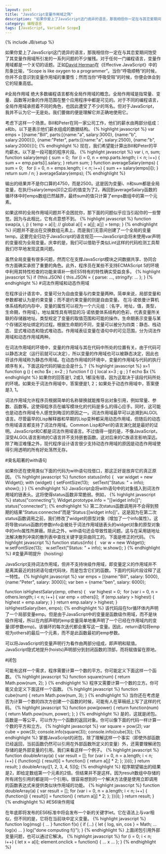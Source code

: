 ```yaml
---
layout: post
title: "JavaScript变量作用域之殇"
description: "如果你爱上了JavaScript这门诡异的语言，那我相信你一定在与其恋爱期间饱受了其变量作用域所引发的一系列问题的不少摧残。对于任何一门编程语言，变量作用域都是一个关切的话题。正如David Herman在《Effective JavaScript》中的形象比喻..."
category: 编程语言
tags: [JavaScript, Variable Scope]
---
```

{% include JB/setup %}

如果你爱上了JavaScript这门诡异的语言，那我相信你一定在与其恋爱期间饱受了其变量作用域所引发的一系列问题的不少摧残。对于任何一门编程语言，变量作用域都是一个关切的话题。正如[David Herman](http://calculist.org/)在《Effective JavaScript》中的形象比喻，“Scope is like oxygen to a programmer”。当你“呼吸顺畅”的时候，你并不会意识到变量作用域的重要性；然而当你“呼吸受阻”的时候，你便会体会到它的轻重高低。

#全局作用域
绝大多数编程语言都有全局作用域的概念。全局作用域是指常量、变量、函数等对象的作用范围在整个应用程序中都是可见的。对于不同的编程语言，全局作用域承担着不同的角色，也因此遭受了不少的骂名。但对于JavaScript，我并不认为它一无是处。我们要做的便是理解它并正确地使用它。

考虑下这样一个场景。Bill和Peter在同一家公司工作，他们的薪水由两部分组成：a和b。以下是表示他们薪水组成的数据结构。
{% highlight javascript %}
var emps = [{name:"Bill", parts:[{name:"a", salary:3000}, {name:"b", salary:2000}]}, {name:"Peter", parts:[{name:"a", salary:2500}, {name:"b", salary:2000}]}];
{% endhighlight %}
现在，我们希望能计算出Bill和Peter的平均薪水。以下是一段可能的程序片段。
{% highlight javascript %}
var i, n, sum;
function salary(emp) {
  sum = 0; 
  for (i = 0, n = emp.parts.length; i < n; i++) {
    sum += emp.parts[i].salary;
  }
  return sum;
}
function averageSalary(emps) {
  sum = 0;  
  for (i = 0, n = emps.length; i < n; i++) {
	sum += salary(emps[i]);
  }
  return sum / n;
}
averageSalary(emps);
{% endhighlight %}

输出的结果并不是你口算的4750，而是2500。这是因为变量i、n和sum都是全局变量，在执行salary(emps[0])之后i的值变为了2，再回到averageSalary函数的循环体中时emps数组已然越界，最终sum的值只计算了emps数组中的第一个元素。

如果这样的全局作用域问题并不会困扰你，那下面的问题似乎应当引起你的一些警觉。因为与此相比，它有点意想不到。
{% highlight javascript %}
function swap(a, i, j) {
  temp = a[i]; // global
  a[i] = a[j];
  a[j] = temp;
}
{% endhighlight %}
问题并不是出在交换数组元素上，而是我们无意间创建了一个全局的变量temp。这要完全归功于JavaScript的语言规范——JavaScript会将未使用var声明的变量视为全局变量。庆幸的是，我们可以借助于类似Lint这样的代码检测工具帮我们尽早地发现这类问题。

虽然全局变量有很多问题，然而它在支撑JavaScript模块之间数据共享、协同合作方面确实承担了重要的角色。此外，程序员在某些不支持ECMAScript 5的环境中利用其特性检查的功能来填补一些ES5特有的特性确实受益良多。
{% highlight javascript %}
if (!this.JSON) {
  this.JSON = {
	parse: ...,
	stringify: ...
  };
}
{% endhighlight %}
#词法作用域和动态作用域

在程序设计语言中，变量可分为自由变量与约束变量两种。简单来说，局部变量和参数都被认为是约束变量；而不是约束变量的则是自由变量。 在冯·诺依曼计算机体系结构的内存中，变量的属性可以视为一个六元组：（名字，地址，值，类型，生命期，作用域）。地址属性具有明显的冯·诺依曼体系结构的色彩，代表变量所关联的存储器地址。类型规定了变量的取值范围和可能的操作。生命期表示变量与某个存储区地址绑定的过程。根据生命期的不同，变量可以被分为四类：静态、栈动态、显式堆动态和隐式堆动态。作用域表征变量在语句中的可见范围，分为词法作用域和动态作用域两种。

在词法作用域的环境中，变量的作用域与其在代码中所处的位置有关。由于代码可以静态决定（运行前就可以决定），所以变量的作用域也可以被静态决定，因此也将该作用域称为静态作用域。在动态作用域的环境中，变量的作用域与代码的执行顺序有关。下面这段代码的输出会是什么？
{% highlight javascript %}
x=1
function g () {
  echo $x ;
  x=2 ;
}
function f () {
  local x=3 ;
  g ;
}
f
echo $x
{% endhighlight %}
如果你的回答是1, 2或3, 1都没有错，因为这取决于该段代码所处的环境。如果处于词法作用域中，答案便是1, 2；如果处于动态作用域中，答案便是3, 1。

词法作用域允许程序员根据简单的名称替换就能推导出对象引用，例如常量、参数、函数等。这使得程序员在编写模块化的代码是多么的得心应手。同时，这可能也是动态作用域令人感觉到晦涩的原因之一。词法作用域最早可以追溯到ALGOL语言。尽管最早的Lisp解释器和早期的Lisp变种都采用动态作用域，但随后的动态作用域语言都支持了词法作用域。Common Lisp和Perl的语言演化就是最好的证明。JavaScript和C都是词法作用域语言。不过值得一提的是，不像JavaScript，深受ALGOL语言影响的C语言并不支持嵌套函数。这对后来的C族语言影响深远。除了晦涩难懂之外，现代程序设计语言很少支持动态作用域的原因是动态作用域使得引用透明的所有好处荡然无存。

#臭名昭著的with语句

如果你还在使用类似下面的代码为with语句找借口，那这正好是放弃它的真正原因。
{% highlight javascript %}
function status(info) {  
  var widget = new Widget();
  with (widget) {
    setFontSize(13);  
	setText("Status: " + info);
	show();
  }
}
{% endhighlight %}
JavaScript会将with语句中的对象插入到词法作用域的链表头。这将使得status函数非常脆弱。例如，
{% highlight javascript %}
status("connecting");
Widget.prototype.info = "[[widget info]]";
status("connected");
{% endhighlight %}
第二次status函数调用并不会得到预期的结果“Status:connected”而是“Status:[[widget info]]”。这是因为在第二次status函数调用之前，我们修改了widget的原型对象（增加了一个info属性）。这将导致status函数的参数info会被处于词法作用域链表头的widget对象的原型对象中的info属性所屏蔽。除此之外，with语句还会导致性能问题。这与在采用链地址法解决散列冲突的散列表中查找关键字是异曲同工的。下面是修正的代码。
{% highlight javascript %}
function status(info) {  
  var w = new Widget(); 
  w.setFontSize(13);  
  w.setText("Status: " + info);
  w.show();
}
{% endhighlight %}
#变量声明提升（hoisting）

JavaScript支持词法作用域，但并不支持块级作用域，即变量定义的作用域并不是离其最近的封闭语句或代码块，而是包含它们的函数。下面的代码片段诠释了这一特性。
{% highlight javascript %}
var emps = [{name:"Bill", salary: 5000}, {name:"Peter", salary: 3000}];
var ben = {name:"ben", salary: 6000}; 

function isHighestSalary(emp, others) {
   var highest = 0; 
  for (var i = 0, n = others.length; i < n; i++) {
	var emp = others[i]; 
	if (emp.salary > highest) {
	  highest = emp.salary;
	}
  }
  return emp.salary > highest;
}
isHighestSalary(ben, emps);
{% endhighlight %}
该代码段在for循环体内声明了一个局部变量emp。但是由于JavaScript中的变量是函数级作用域，而不是块级作用域，所以在内部声明的emp变量简单地重声明了一个已经在作用域内的变量(即参数emp)。该循环的每次迭代都会重写这一变量。因此，return语句将emp视为others的最后一个元素，而不是此函数最初的emp参数。

可以将JavaScript的变量声明行为看作由两部分组成，即声明和赋值。JavaScript隐式地提升(hoists)声明部分到封闭函数的顶部，而将赋值留在原地。

#闭包

可能有这样一个需求，程序需要计算一个数的平方。你可能定义下面这样一个函数。
{% highlight javascript %}
function square(num) {
  return Math.pow(num, 2);
}
{% endhighlight %}
程序又需要计算一个数的立方。你可能又会定义下面这样一个函数。
{% highlight javascript %}
function cube(num) {
  return Math.pow(num, 3);
}
{% endhighlight %}
当你还在考虑是否为计算一个数的四次方创建一个函数的时候，可能有人在草稿纸上写了这样的代码。
{% highlight javascript %}
function pow(power) {
  return function(num) {
 	return Math.pow(num, power);
  };
}
{% endhighlight %}
是的，这就是闭包。函数是一等公平，可以作为一个函数的返回对象。你可以像下面的代码一样计算一个数的平方和立方。
{% highlight javascript %}
var square = pow(2);
var cube = pow(3);
console.info(square(3));
console.info(cube(3));
{% endhighlight %}
掌握JavaScript的闭包，除了理解这样一个事实（即使外部函数已经返回，当前函数仍然可以引用在外部函数所定义的变量）外，还需要理解闭包存储的是外部变量的引用。我们来看这样一个例子。
{% highlight javascript %}
function doubleArray(a) {
  var result = [];
  for (var i = 0, n = a.length; i < n; i++) {
	(function(j) {
	  result[i] = function() { 
	    return a[j] * 2; 
	  }; 
	})(i);
  }
  return result;
}
doubleArray([1, 2, 3, 4, 5])[0]();
{% endhighlight %}
程序期望输出的结果是2，即给定数组第一个元素的2倍。但结果并不是这样。因为result数组中存储的所有闭包引用的都是同一个引用i。很容易想到的一个解决方法便是使用立即调用的函数表达式来提供类似块作用域的功能。
{% highlight javascript %}
function doubleArray(a) {
  var result = [];
  for (var i = 0, n = a.length; i < n; i++) {
	(function(j) { result[i] = function() { return a[j] * 2; }; })(i);
  }
  return result;
}
{% endhighlight %}
#ES6块作用域

在年底即将发布的ES6标准中将会发布一个新的关键字let。它在语法上与var相似，但不同的是，它将在当前块中定义变量。
{% highlight javascript %}
function log(msg) { ... }
function f(x) {
  if (...) {
	let { log, sin, cos } = Math;
	... log(x) ...
  }
  log("done computing f()");
}
{% endhighlight %}
上面闭包引用外部变量问题，也可以通过它解决。
{% highlight javascript %}
for (i = 0; i < n; i++) {
  let x = a[i];
  element.onclick = function() {
	... x ...
  };
}
{% endhighlight %}
